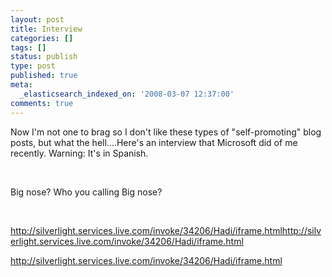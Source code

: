 ```yaml
---
layout: post
title: Interview
categories: []
tags: []
status: publish
type: post
published: true
meta:
  _elasticsearch_indexed_on: '2008-03-07 12:37:00'
comments: true
---
```

<p>Now I'm not one to brag so I don't like these types of "self-promoting" blog posts, but what the hell....Here's an interview that Microsoft did of me recently. Warning: It's in Spanish.<br /></p><p><br /></p><p>Big nose? Who you calling Big nose? </p><p><br /></p><a href="http://silverlight.services.live.com/invoke/34206/Hadi/iframe.html">http://silverlight.services.live.com/invoke/34206/Hadi/iframe.html</a><a href="http://silverlight.services.live.com/invoke/34206/Hadi/iframe.html">http://silverlight.services.live.com/invoke/34206/Hadi/iframe.html</a><p></p><a href="http://silverlight.services.live.com/invoke/34206/Hadi/iframe.html">http://silverlight.services.live.com/invoke/34206/Hadi/iframe.html</a>
